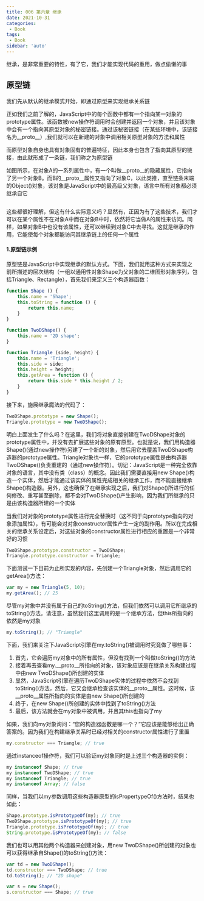 ```yaml
---
title: 006 第六章 继承
date: 2021-10-31
categories: 
 - Book
tags:
 - Book
sidebar: 'auto'
---
```


继承，是非常重要的特性，有了它，我们才能实现代码的重用，做点偷懒的事

## 原型链

我们先从默认的继承模式开始，即通过原型来实现继承关系链

正如我们之前了解的，JavaScript中的每个函数中都有一个指向某一对象的prototype属性。该函数被new操作符调用时会创建并返回一个对象，并且该对象中会有一个指向其原型对象的秘密链接。通过该秘密链接（在某些环境中，该链接名为__proto__）,我们就可以在新建的对象中调用相关原型对象的方法和属性

而原型对象自身也具有对象固有的普遍特征，因此本身也包含了指向其原型的链接，由此就形成了一条链，我们称之为原型链

如图所示，在对象A的一系列属性中，有一个叫做__proto__的隐藏属性，它指向了另一个对象B。而B的__proto__属性又指向了对象C，以此类推，直至链条末端的Object()对象，该对象是JavaScript中的最高级父对象，语言中所有对象都必须继承自它

<img :src="$withBase('/book/book-js-oop/006/1.png')"></img>

这些都很好理解，但这有什么实际意义吗？显然有，正因为有了这些技术，我们才可以在某个属性不在对象A中而在对象B中时，依然将它当做A的属性来访问。同样，如果对象B中也没有该属性，还可以继续到对象C中去寻找。这就是继承的作用，它能使每个对象都能访问其继承链上的任何一个属性

#### 1.原型链示例

原型链是JavaScript中实现继承的默认方式。下面，我们就用这种方式来实现之前所描述的层次结构（一组以通用性对象Shape为父对象的二维图形对象序列，包括Triangle、Rectangle），首先我们来定义三个构造器函数：
```js
function Shape () {
    this.name = 'Shape';
    this.toString = function () {
        return this.name;
    }
}

function TwoDShape() {
    this.name = '2D shape';
}

function Triangle (side, height) {
    this.name = 'Triangle';
    this.side = side;
    this.height = height;
    this.getArea = function () {
        return this.side * this.height / 2;
    }
}
```
接下来，施展继承魔法的代码了：
```js
TwoDShape.prototype = new Shape();
Triangle.prototype = new TwoDShape();
```
明白上面发生了什么吗？在这里，我们将对象直接创建在TwoDShape对象的prototype属性中，并没有去扩展这些对象的原有原型。也就是说，我们用构造器Shape()(通过new操作符)另建了一个新的对象，然后用它去覆盖TwoDShape构造器的prototype属性。Triangle对象也一样，它的prototype属性是由构造器TwoDShape()负责重建的（通过new操作符）。切记：JavaScript是一种完全依靠对象的语言，其中没有类（class）的概念。因此我们需要直接用new Shape()构造一个实体，然后才能通过该实体的属性完成相关的继承工作，而不能直接继承Shape()构造器。另外，这也确保了在继承实现之后，我们对Shape()所进行的任何修改、重写甚至删除，都不会对TwoDShape()产生影响，因为我们所继承的只是由该构造器所建的一个实体

当我们对对象的prototype属性进行完全替换时（这不同于向prototype指向的对象添加属性），有可能会对对象constructor属性产生一定的副作用。所以在完成相关的继承关系设定后，对这些对象的constructor属性进行相应的重置是一个非常好的习惯
```js
TwoDShape.prototype.constructor = TwoDShape;
Triangle.prototype.constructor = Triangle;
```

下面测试一下目前为止所实现的内容，先创建一个Triangle对象，然后调用它的getArea()方法：
```js
var my = new Triangle(5, 10);
my.getArea(); // 25
```
尽管my对象中并没有属于自己的toString()方法，但我们依然可以调用它所继承的toString()方法。请注意，虽然我们这里调用的是一个继承方法，但this所指向的依然是my对象
```js
my.toString(); // "Triangle"
```
下面，我们来关注下JavaScript引擎在my.toString()被调用时究竟做了哪些事：
1. 首先，它会遍历my对象中的所有属性，但没有找到一个叫做toString()的方法
2. 接着再去查看my.__proto__所指向的对象，该对象应该是在继承关系构建过程中由new TwoDShape()所创建的实体
3. 显然，JavaScript引擎在遍历TwoDShape实体的过程中依然不会找到toString()方法，然后，它又会继承检查该实体的__proto__属性。这时候，该__proto__属性所指向的实体是由new Shape()所创建的
4. 终于，在new Shape()所创建的实体中找到了toString()方法
5. 最后，该方法就会在my对象中被调用，并且其this也指向了my

如果，我们向my对象询问：“您的构造器函数是哪一个？”它应该是能够给出正确答案的。因为我们在构建继承关系时已经对相关的constructor属性进行了重置
```js
my.constructor === Triangle; // true
```
通过instanceof操作符，我们可以验证my对象同时是上述三个构造器的实例：
```js
my instanceof Shape; // true
my instanceof TwoDShape; // true
my instanceof Triangle; // true
my instanceof Array; // false
```
同样，当我们以my参数调用这些构造器原型的isPropertypeOf()方法时，结果也如此：
```js
Shape.prototype.isPrototypeOf(my); // true
TwoDShape.prototype.isPrototypeOf(my); // true
Triangle.prototype.isPrototypeOf(my); // true
String.prototype.isPrototypeOf(my); // false
```
我们也可以用其他两个构造器来创建对象，用new TwoDShape()所创建的对象也可以获得继承自Shape()的toString()方法：
```js
var td = new TwoDShape();
td.constructor === TwoDShape; // true
td.toString(); // "2D shape"

var s = new Shape();
s.constructor === Shape; // true
```